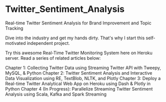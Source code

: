 # Twitter_Sentiment_Analysis

Real-time Twitter Sentiment Analysis for Brand Improvement and Topic Tracking


Dive into the industry and get my hands dirty. That's why I start this self-motivated independent project.

Try this awesome Real-Time Twitter Monitoring System here on Heroku server. Read a series of related articles below:

Chapter 1: Collecting Twitter Data using Streaming Twitter API with Tweepy, MySQL, & Python
Chapter 2: Twitter Sentiment Analysis and Interactive Data Visualization using RE, TextBlob, NLTK, and Plotly
Chapter 3: Deploy a Real-time Twitter Analytical Web App on Heroku using Dash & Plotly in Python
Chapter 4 (In Progress): Parallelize Streaming Twitter Sentiment Analysis using Scala, Kafka and Spark Streaming
